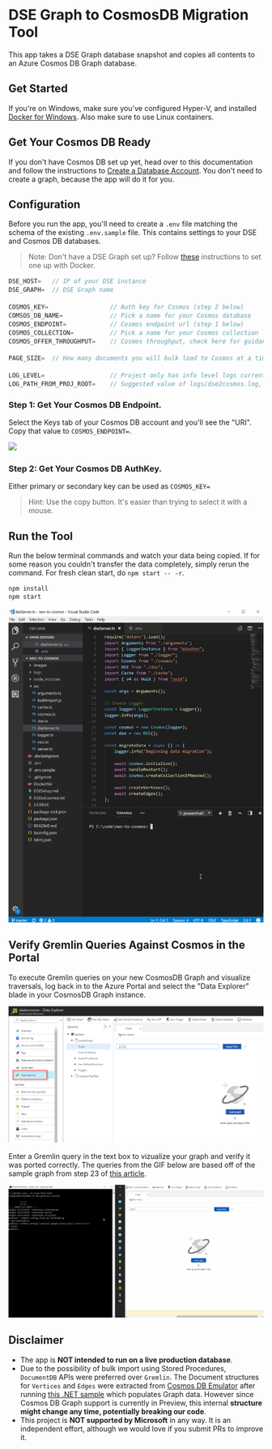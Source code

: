 # DSE Graph to CosmosDB Migration Tool

This app takes a DSE Graph database snapshot and copies all contents to an Azure Cosmos DB Graph database.

## Get Started
If you're on Windows, make sure you've configured Hyper-V, and installed [Docker for Windows](https://docs.docker.com/docker-for-windows/). Also make sure to use Linux containers.

## Get Your Cosmos DB Ready
If you don't have Cosmos DB set up yet, head over to this documentation and follow the instructions to [Create a Database Account](
https://docs.microsoft.com/en-us/azure/cosmos-db/create-graph-dotnet).
You don't need to create a graph, because the app will do it for you.

## Configuration
Before you run the app, you'll need to create a `.env` file matching the schema of the existing `.env.sample` file. This contains settings to your DSE and Cosmos DB databases.

>Note: Don't have a DSE Graph set up? Follow [these](./DSESetup.md) instructions to set one up with Docker.

```javascript
DSE_HOST=   // IP of your DSE instance
DSE_GRAPH=  // DSE Graph name

COSMOS_KEY=                 // Auth key for Cosmos (step 2 below)
COMSOS_DB_NAME=             // Pick a name for your Cosmos database
COSMOS_ENDPOINT=            // Cosmos endpoint url (step 1 below)
COSMOS_COLLECTION=          // Pick a name for your Cosmos collection
COSMOS_OFFER_THROUGHPUT=    // Cosmos throughput, check here for guidance https://docs.microsoft.com/en-us/azure/cosmos-db/request-units#estimating-throughput-needs

PAGE_SIZE=  // How many documents you will bulk load to Cosmos at a time. Suggested to start at 500 and adjust as needed

LOG_LEVEL=                  // Project only has info level logs currently
LOG_PATH_FROM_PROJ_ROOT=    // Suggested value of logs/dse2cosmos.log, this folder and file will be created for you if it doesn't already exist 
```

### Step 1: Get Your Cosmos DB Endpoint.
Select the Keys tab of your Cosmos DB account and you'll see the "URI". Copy that value to  `COSMOS_ENDPOINT=`.

<img src="images/azure-cosmos-keys.png"/>

### Step 2: Get Your Cosmos DB AuthKey.
Either primary or secondary key can be used as `COSMOS_KEY=`
> Hint: Use the copy button. It's easier than trying to select it with a mouse.

## Run the Tool
Run the below terminal commands and watch your data being copied. If for some reason you couldn't transfer the data completely, simply rerun the command. For fresh clean start, do `npm start -- -r`.

```terminal
npm install
npm start
```

<img src="images/run-project.gif">

## Verify Gremlin Queries Against Cosmos in the Portal
To execute Gremlin queries on your new CosmosDB Graph and visualize traversals, log back in to the Azure Portal and select the "Data Explorer" blade in your CosmosDB Graph instance. 

<img src="images/graph-portal.png">

Enter a Gremlin query in the text box to vizualize your graph and verify it was ported correctly. The queries from the GIF below are based off of the sample graph from step 23 of [this article](https://docs.datastax.com/en/dse/5.1/dse-dev/datastax_enterprise/graph/using/QuickStartGremlin.html).

<img src="images/graph-traversal.gif">

## Disclaimer
- The app is **NOT intended to run on a live production database**.
- Due to the possibility of bulk import using Stored Procedures, `DocumentDB` APIs were preferred over `Gremlin`. The Document structures for `Vertices` and `Edges` were extracted from [Cosmos DB Emulator](https://docs.microsoft.com/en-us/azure/cosmos-db/local-emulator) after running [this .NET sample](https://github.com/Azure-Samples/azure-cosmos-db-graph-dotnet-getting-started) which populates Graph data. However since Cosmos DB Graph support is currently in Preview, this internal **structure might change any time, potentially breaking our code**.
- This project is **NOT supported by Microsoft** in any way. It is an independent effort, although we would love if you submit PRs to improve it.